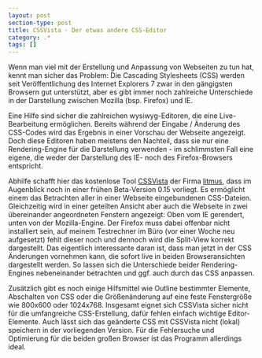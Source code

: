 ```yaml
---
layout: post
section-type: post
title: CSSVista - Der etwas andere CSS-Editor
category: .*
tags: []
---
```

<p>
Wenn man viel mit der Erstellung und Anpassung von Webseiten zu tun hat, kennt man sicher das Problem: Die Cascading Stylesheets (CSS) werden seit Ver&ouml;ffentlichung des Internet Explorers 7 zwar in den g&auml;ngigsten Browsern gut unterst&uuml;tzt, aber es gibt immer noch zahlreiche Unterschiede in der Darstellung zwischen Mozilla (bsp. Firefox) und IE. 
</p>
<p>
Eine Hilfe sind sicher die zahlreichen wysiwyg-Editoren, die eine Live-Bearbeitung erm&ouml;glichen. Bereits w&auml;hrend der Eingabe / &Auml;nderung des CSS-Codes wird das Ergebnis in einer Vorschau der Webseite angezeigt. Doch diese Editoren haben meistens den Nachteil, dass sie nur eine Rendering-Engine f&uuml;r die Darstellung verwenden - im schlimmsten Fall eine eigene, die weder der Darstellung des IE- noch des Firefox-Browsers entspricht. 
</p>
<p>
Abhilfe schafft hier das kostenlose Tool <a href="http://litmusapp.com/cssvista" target="_blank">CSSVista</a> der Firma <a href="http://litmusapp.com/" target="_blank">litmus</a>, dass im Augenblick noch in einer fr&uuml;hen Beta-Version 0.15 vorliegt. Es erm&ouml;glicht einem das Betrachten aller in einer Webseite eingebundenen CSS-Dateien. Gleichzeitig wird in einer geteilten Ansicht aber auch die Webseite in zwei &uuml;bereinander angeordneten Fenstern angezeigt: Oben vom IE gerendert, unten von der Mozilla-Engine. Der Firefox muss dabei offenbar nicht installiert sein, auf meinem Testrechner im B&uuml;ro (vor einer Woche neu aufgesetzt) fehlt dieser noch und dennoch wird die Split-View korrekt dargestellt. Das eigentlich interessante daran ist, dass man jetzt in der CSS &Auml;nderungen vornehmen kann, die sofort live in beiden Browseransichten dargestellt werden. So lassen sich die Unterschiede beider Rendering-Engines nebeneinander betrachten und ggf. auch durch das CSS anpassen. 
</p>
<p>
Zus&auml;tzlich gibt es noch einige Hilfsmittel wie Outline bestimmter Elemente, Abschalten von CSS oder die Gr&ouml;&szlig;en&auml;nderung auf eine feste Fenstergr&ouml;&szlig;e wie 800x600 oder 1024x768. Insgesamt eignet sich CSSVista sicher nicht f&uuml;r die umfangreiche CSS-Erstellung, daf&uuml;r fehlen einfach wichtige Editor-Elemente. Auch l&auml;sst sich das ge&auml;nderte CSS mit CSSVista nicht (lokal) speichern in der vorliegenden Version. F&uuml;r die Fehlersuche und Optimierung f&uuml;r die beiden gro&szlig;en Browser ist das Programm allerdings ideal. 
</p>
